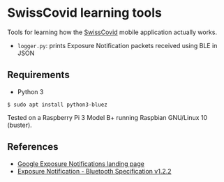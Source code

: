 # SwissCovid learning tools

Tools for learning how the [SwissCovid](https://www.bag.admin.ch/bag/en/home/krankheiten/ausbrueche-epidemien-pandemien/aktuelle-ausbrueche-epidemien/novel-cov/situation-schweiz-und-international.html#-2097806982) mobile application actually works.

* `logger.py`: prints Exposure Notification packets received using BLE in JSON

## Requirements

* Python 3

```console
$ sudo apt install python3-bluez
```

Tested on a Raspberry Pi 3 Model B+ running Raspbian GNU/Linux 10 (buster).

## References

* [Google Exposure Notifications landing page](https://www.google.com/covid19/exposurenotifications/)
* [Exposure Notification - Bluetooth Specification v1.2.2](https://blog.google/documents/70/Exposure_Notification_-_Bluetooth_Specification_v1.2.2.pdf)
